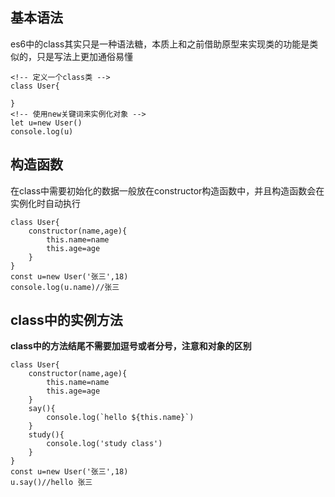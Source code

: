 ## 基本语法
es6中的class其实只是一种语法糖，本质上和之前借助原型来实现类的功能是类似的，只是写法上更加通俗易懂
```
<!-- 定义一个class类 -->
class User{

}
<!-- 使用new关键词来实例化对象 -->
let u=new User()
console.log(u)
```

## 构造函数
在class中需要初始化的数据一般放在constructor构造函数中，并且构造函数会在实例化时自动执行
```
class User{
    constructor(name,age){
        this.name=name
        this.age=age
    }
}
const u=new User('张三',18)
console.log(u.name)//张三
```

## class中的实例方法
**class中的方法结尾不需要加逗号或者分号，注意和对象的区别**
```
class User{
    constructor(name,age){
        this.name=name
        this.age=age
    }
    say(){
        console.log(`hello ${this.name}`)
    }
    study(){
        console.log('study class')
    }
}
const u=new User('张三',18)
u.say()//hello 张三
```
